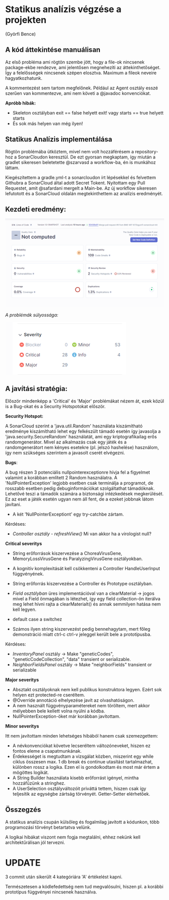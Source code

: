 # Statikus analízis végzése a projekten
(Györfi Bence)

## A kód áttekintése manuálisan

Az első probléma ami rögtön szembe jött, hogy a file-ok nincsenek package-ekbe rendezve, ami jelentősen megnehezíti az áttekinthetőséget.
Így a felelősségek nincsenek szépen elosztva. Maximum a fileok neveire hagyatkozhatunk.

A kommentezést sem tartom megfelőnek. Például az Agent osztály esszé szerűen van kommentezve, ami nem követi a @javadoc konvenciókat.

**Apróbb hibák:**

- Skeleton osztályban exit == false helyett exit! vagy starts == true helyett starts
- És sok más helyen van még ilyen!

## Statikus Analízis implementálása

Rögtön problémába ütköztem, mivel nem volt hozzáférésem a repository-hoz a SonarCloudon keresztül. De ezt gyorsan megkaptam, így miután a gradlet sikeresen beletetette @szarvasd a workflow-ba, én is munkához láttam.

Kiegészítettem a gradle.yml-t a sonarcloudon írt lépésekkel és felvettem Githubra a SonarCloud által adott Secret Tokent.
Nyitottam egy Pull Requestet, amit @safardani mergelt a Main-be. Az új workflow sikeresen lefutotott és a SonarCloud oldalán megtekinthettem az analízis eredményét.

## Kezdeti eredmény:

![](screenshots/SonarCloudResult.png)

*A problémák súlyossága:*

![](screenshots/SonarCloudSeverity.png)

## A javítási stratégia:

Először mindenképp a 'Critical' és 'Major' problémákat nézem át, ezek közül is a Bug-okat és a Security Hotspotokat először.

**Security Hotspot:**

A SonarCloud szerint a 'java.util.Random' használata kiszámítható eredménye kiszámítható lehet egy felkészült támadó esetén így javasolja a 'java.security.SecureRandom' használatát, ami egy kriptografikailag erős randomgenerátor. Mivel az alkalmazás csak egy játék és a randomgenerátort nem kényes esetekre (pl. jelszó hashelése) használom, így nem szükséges szerintem a javasolt cserét elvégezni.

**Bugs**:

A bug részen 3 potenciális nullpointerexceptionre hívja fel a figyelmet valamint a korábban említett 2 Random használatra.
A 'NullPointerException' legjobb esetben csak terminálja a programot, de rosszabb esetben pedig debuginformációkat szolgáltathat támadóknak. Lehetővé teszi a támadók számára a biztonsági intézkedések megkerülését. Ez az eset a játék esetén ugyan nem áll fent, de a ezeket jobbnak látom javítani.

- A két 'NullPointerExceptiont' egy try-catchbe zártam.

Kérdéses:

- *Controller osztály - refreshView()* Mi van akkor ha a virologist null?



**Critical severitys**

- String erőforrások kiszervezése a ChoreaVirusGene, MemoryLossVirusGene és ParalyzingVirusGene osztályokban.
- A kognitív komplexitását kell csökkenteni a Controller HandleUserInput függvényének.
- String erőforrás kiszervezése a Controller és Prototype osztályban.
- *Field osztályban* üres implementációval van a clearMaterial -> jogos mivel a Field önmagában is létezhet, így egy field collection-ön iterálva meg lehet hívni rajta a clearMaterialt() és annak semmilyen hatása nem kell legyen.
- default case a switchez

- Számos ilyen string kiszervezést pedig bennehagytam, mert főleg demonstráció miatt ctrl-c ctrl-v jeleggel került bele a prototípusba.

Kérdéses:

- *InventoryPanel* osztály -> Make "geneticCodes", "geneticCodeCollection", "data" transient or serializable.
- *NeighborFieldsPanel* osztály -> Make "neighborFields" transient or serializable

**Major severitys**

- Absztakt osztályoknak nem kell publikus konstruktora legyen. Ezért sok helyen ezt protected-re cseréltem.
- @Override annotáció elhelyezése javít az olvashatóságon.
- A nem  használt függvényparamétereket nem töröltem, mert akkor mélyebben bele kellett volna nyúlni a kódba.
- NullPointerException-öket már korábban javítottam.

**Minor severitys**

Itt nem javítottam minden lehetséges hibából hanem csak szemezgettem:

- A névkonvenciókat követve lecseréltem változóneveket, hiszen ez fontos eleme a csapatmunkának.
- Érdekességet is megtudtam a vizsgálat közben, miszerint egy while ciklus összesen max. 1 db break és continue utasítást tartalmazhat, különben rossz a logika. Ezen el is gondolkodtam és most már értem a mögöttes logikát.
- A String Builder használata kisebb erőforrást igényel, mintha hozzáfűzünk a stringhez.
- A UserSelection osztályváltozóit priváttá tettem, hiszen csak így teljesítik az egységbe zártság törvényét. Getter-Setter elérhetőek.


## Összegzés

A statikus analízis csupán külsőleg és fogalmilag javított a kódunkon, több programozási törvényt betartatva velünk.

A logikai hibákat viszont nem fogja megtalálni, ehhez nekünk kell architektűrálisan jól tervezni.

# UPDATE

3 commit után sikerült 4 kategóriára 'A' értékelést kapni.

Természetesen a kódlefedettség nem tud megvalósulni, hiszen pl. a korábbi prototípus függvényei nincsenek használva.